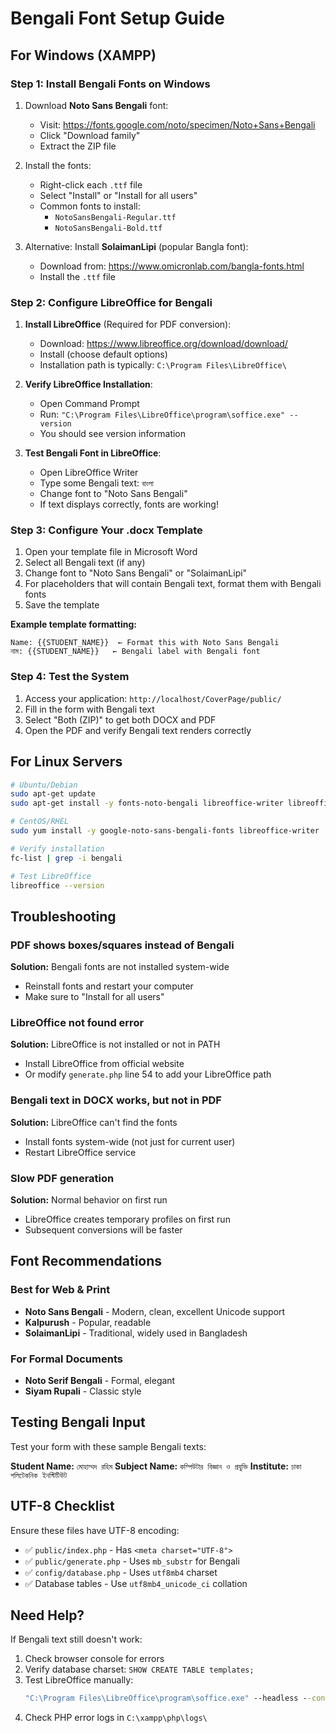 # Bengali Font Setup Guide

## For Windows (XAMPP)

### Step 1: Install Bengali Fonts on Windows

1. Download **Noto Sans Bengali** font:
   - Visit: https://fonts.google.com/noto/specimen/Noto+Sans+Bengali
   - Click "Download family"
   - Extract the ZIP file

2. Install the fonts:
   - Right-click each `.ttf` file
   - Select "Install" or "Install for all users"
   - Common fonts to install:
     - `NotoSansBengali-Regular.ttf`
     - `NotoSansBengali-Bold.ttf`

3. Alternative: Install **SolaimanLipi** (popular Bangla font):
   - Download from: https://www.omicronlab.com/bangla-fonts.html
   - Install the `.ttf` file

### Step 2: Configure LibreOffice for Bengali

1. **Install LibreOffice** (Required for PDF conversion):
   - Download: https://www.libreoffice.org/download/download/
   - Install (choose default options)
   - Installation path is typically: `C:\Program Files\LibreOffice\`

2. **Verify LibreOffice Installation**:
   - Open Command Prompt
   - Run: `"C:\Program Files\LibreOffice\program\soffice.exe" --version`
   - You should see version information

3. **Test Bengali Font in LibreOffice**:
   - Open LibreOffice Writer
   - Type some Bengali text: `বাংলা`
   - Change font to "Noto Sans Bengali"
   - If text displays correctly, fonts are working!

### Step 3: Configure Your .docx Template

1. Open your template file in Microsoft Word
2. Select all Bengali text (if any)
3. Change font to "Noto Sans Bengali" or "SolaimanLipi"
4. For placeholders that will contain Bengali text, format them with Bengali fonts
5. Save the template

**Example template formatting:**
```
Name: {{STUDENT_NAME}}  ← Format this with Noto Sans Bengali
নাম: {{STUDENT_NAME}}   ← Bengali label with Bengali font
```

### Step 4: Test the System

1. Access your application: `http://localhost/CoverPage/public/`
2. Fill in the form with Bengali text
3. Select "Both (ZIP)" to get both DOCX and PDF
4. Open the PDF and verify Bengali text renders correctly

## For Linux Servers

```bash
# Ubuntu/Debian
sudo apt-get update
sudo apt-get install -y fonts-noto-bengali libreoffice-writer libreoffice-common

# CentOS/RHEL
sudo yum install -y google-noto-sans-bengali-fonts libreoffice-writer

# Verify installation
fc-list | grep -i bengali

# Test LibreOffice
libreoffice --version
```

## Troubleshooting

### PDF shows boxes/squares instead of Bengali
**Solution:** Bengali fonts are not installed system-wide
- Reinstall fonts and restart your computer
- Make sure to "Install for all users"

### LibreOffice not found error
**Solution:** LibreOffice is not installed or not in PATH
- Install LibreOffice from official website
- Or modify `generate.php` line 54 to add your LibreOffice path

### Bengali text in DOCX works, but not in PDF
**Solution:** LibreOffice can't find the fonts
- Install fonts system-wide (not just for current user)
- Restart LibreOffice service

### Slow PDF generation
**Solution:** Normal behavior on first run
- LibreOffice creates temporary profiles on first run
- Subsequent conversions will be faster

## Font Recommendations

### Best for Web & Print
- **Noto Sans Bengali** - Modern, clean, excellent Unicode support
- **Kalpurush** - Popular, readable
- **SolaimanLipi** - Traditional, widely used in Bangladesh

### For Formal Documents
- **Noto Serif Bengali** - Formal, elegant
- **Siyam Rupali** - Classic style

## Testing Bengali Input

Test your form with these sample Bengali texts:

**Student Name:** `মোহাম্মদ রহিম`
**Subject Name:** `কম্পিউটার বিজ্ঞান ও প্রযুক্তি`
**Institute:** `ঢাকা পলিটেকনিক ইনস্টিটিউট`

## UTF-8 Checklist

Ensure these files have UTF-8 encoding:
- ✅ `public/index.php` - Has `<meta charset="UTF-8">`
- ✅ `public/generate.php` - Uses `mb_substr` for Bengali
- ✅ `config/database.php` - Uses `utf8mb4` charset
- ✅ Database tables - Use `utf8mb4_unicode_ci` collation

## Need Help?

If Bengali text still doesn't work:
1. Check browser console for errors
2. Verify database charset: `SHOW CREATE TABLE templates;`
3. Test LibreOffice manually:
   ```cmd
   "C:\Program Files\LibreOffice\program\soffice.exe" --headless --convert-to pdf "test.docx"
   ```
4. Check PHP error logs in `C:\xampp\php\logs\`
